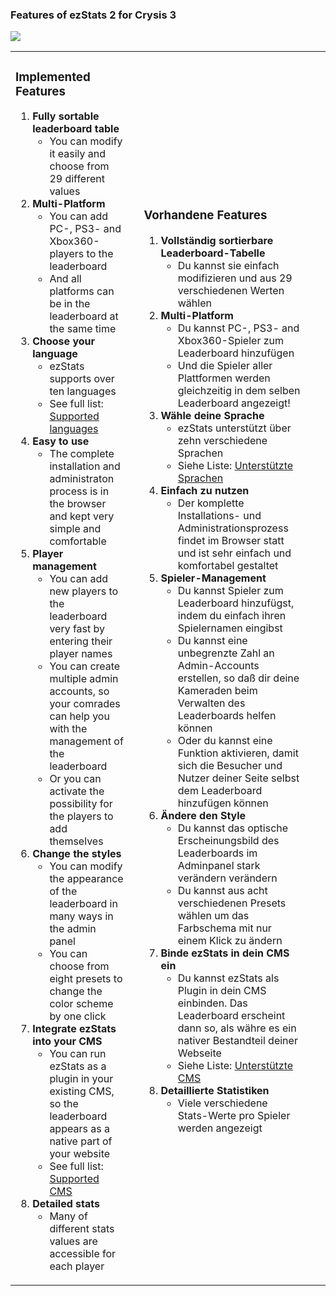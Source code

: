 ### Features of ezStats 2 for Crysis 3 ###
<img src='http://gfx.ezstats.org/banner_c3.jpg' />
<table width='800px'><tbody><tr><td valign='top'>
<h3>Implemented Features</h3>
<ol><li><b>Fully sortable leaderboard table</b>
<ul><li>You can modify it easily and choose from 29 different values<br>
</li></ul></li><li><b>Multi-Platform</b>
<ul><li>You can add PC-, PS3- and Xbox360-players to the leaderboard<br>
</li><li>And all platforms can be in the leaderboard at the same time<br>
</li></ul></li><li><b>Choose your language</b>
<ul><li>ezStats supports over ten languages<br>
</li><li>See full list: <a href='http://code.google.com/p/ezstats/wiki/supported_languages'>Supported languages</a>
</li></ul></li><li><b>Easy to use</b>
<ul><li>The complete installation and administraton process is in the browser and kept very simple and comfortable<br>
</li></ul></li><li><b>Player management</b>
<ul><li>You can add new players to the leaderboard very fast by entering their player names<br>
</li><li>You can create multiple admin accounts, so your comrades can help you with the management of the leaderboard<br>
</li><li>Or you can activate the possibility for the players to add themselves<br>
</li></ul></li><li><b>Change the styles</b>
<ul><li>You can modify the appearance of the leaderboard in many ways in the admin panel<br>
</li><li>You can choose from eight presets to change the color scheme by one click<br>
</li></ul></li><li><b>Integrate ezStats into your CMS</b>
<ul><li>You can run ezStats as a plugin in your existing CMS, so the leaderboard appears as a native part of your website<br>
</li><li>See full list: <a href='http://code.google.com/p/ezstats/wiki/supported_cms'>Supported CMS</a>
</li></ul></li><li><b>Detailed stats</b>
<ul><li>Many of different stats values are accessible for each player<br>
</td><td></li></ul></li></ol>

</td><td>
<h3>Vorhandene Features</h3>
<ol><li><b>Vollständig sortierbare Leaderboard-Tabelle</b>
<ul><li>Du kannst sie einfach modifizieren und aus 29 verschiedenen Werten wählen<br>
</li></ul></li><li><b>Multi-Platform</b>
<ul><li>Du kannst PC-, PS3- and Xbox360-Spieler zum Leaderboard hinzufügen<br>
</li><li>Und die Spieler aller Plattformen werden gleichzeitig in dem selben Leaderboard angezeigt!<br>
</li></ul></li><li><b>Wähle deine Sprache</b>
<ul><li>ezStats unterstützt über zehn verschiedene Sprachen<br>
</li><li>Siehe Liste: <a href='http://code.google.com/p/ezstats/wiki/supported_languages'>Unterstützte Sprachen</a>
</li></ul></li><li><b>Einfach zu nutzen</b>
<ul><li>Der komplette Installations- und Administrationsprozess findet im Browser statt und ist sehr einfach und komfortabel gestaltet<br>
</li></ul></li><li><b>Spieler-Management</b>
<ul><li>Du kannst Spieler zum Leaderboard hinzufügst, indem du einfach ihren Spielernamen eingibst<br>
</li><li>Du kannst eine unbegrenzte Zahl an Admin-Accounts erstellen, so daß dir deine Kameraden beim Verwalten des Leaderboards helfen können<br>
</li><li>Oder du kannst eine Funktion aktivieren, damit sich die Besucher und Nutzer deiner Seite selbst dem Leaderboard hinzufügen können<br>
</li></ul></li><li><b>Ändere den Style</b>
<ul><li>Du kannst das optische Erscheinungsbild des Leaderboards im Adminpanel stark verändern verändern<br>
</li><li>Du kannst aus acht verschiedenen Presets wählen um das Farbschema mit nur einem Klick zu ändern<br>
</li></ul></li><li><b>Binde ezStats in dein CMS ein</b>
<ul><li>Du kannst ezStats als Plugin in dein CMS einbinden. Das Leaderboard erscheint dann so, als währe es ein nativer Bestandteil deiner Webseite<br>
</li><li>Siehe Liste: <a href='http://code.google.com/p/ezstats/wiki/supported_cms'>Unterstützte CMS</a>
</li></ul></li><li><b>Detaillierte Statistiken</b>
<ul><li>Viele verschiedene Stats-Werte pro Spieler werden angezeigt<br>
</td><td></li></ul></li></ol>

</td><td>
</td></tr></tbody></table>
